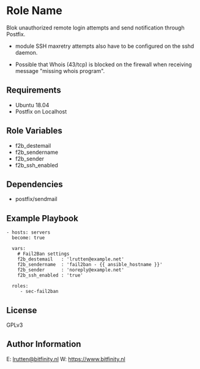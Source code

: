 Role Name
=========

Blok unauthorized remote login attempts and send notification through Postfix.

* module SSH maxretry attempts also have to be configured on the sshd daemon. 

* Possible that Whois (43/tcp) is blocked on the firewall when receiving message "missing whois program". 

Requirements
------------

- Ubuntu 18.04
- Postfix on Localhost 

Role Variables
--------------

- f2b_destemail
- f2b_sendername
- f2b_sender
- f2b_ssh_enabled

Dependencies
------------

- postfix/sendmail

Example Playbook
----------------


    - hosts: servers
      become: true

      vars:
        # Fail2Ban settings
        f2b_destemail   : 'lrutten@example.net'
        f2b_sendername  : 'fail2ban - {{ ansible_hostname }}'
        f2b_sender      : 'noreply@example.net'
        f2b_ssh_enabled : 'true'

      roles:
         - sec-fail2ban

License
-------

GPLv3

Author Information
------------------

E: lrutten@bitfinity.nl
W: https://www.bitfinity.nl

